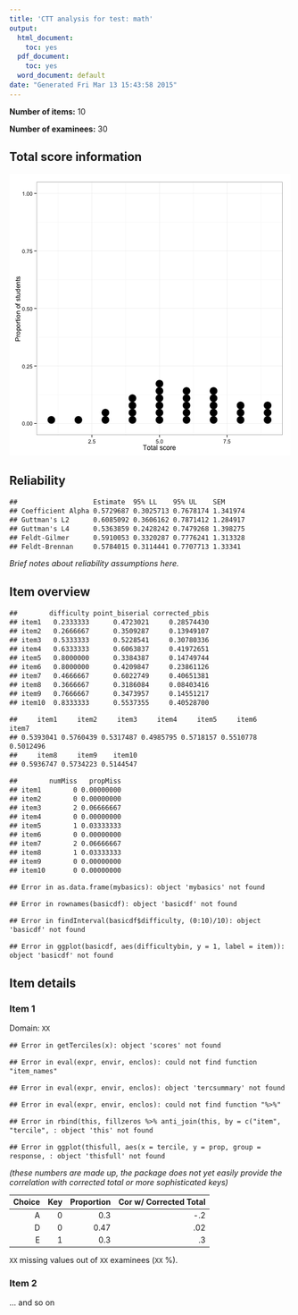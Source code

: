 ```yaml
---
title: 'CTT analysis for test: math'
output:
  html_document:
    toc: yes
  pdf_document:
    toc: yes
  word_document: default
date: "Generated Fri Mar 13 15:43:58 2015"
---
```




**Number of items:** 10

**Number of examinees:** 30


## Total score information

![plot of chunk totalscores](figure/totalscores-1.png) 


## Reliability


```
##                   Estimate  95% LL    95% UL    SEM     
## Coefficient Alpha 0.5729687 0.3025713 0.7678174 1.341974
## Guttman's L2      0.6085092 0.3606162 0.7871412 1.284917
## Guttman's L4      0.5363859 0.2428242 0.7479268 1.398275
## Feldt-Gilmer      0.5910053 0.3320287 0.7776241 1.313328
## Feldt-Brennan     0.5784015 0.3114441 0.7707713 1.33341
```

*Brief notes about reliability assumptions here.*

## Item overview


```
##        difficulty point_biserial corrected_pbis
## item1   0.2333333      0.4723021     0.28574430
## item2   0.2666667      0.3509287     0.13949107
## item3   0.5333333      0.5228541     0.30780336
## item4   0.6333333      0.6063837     0.41972651
## item5   0.8000000      0.3384387     0.14749744
## item6   0.8000000      0.4209847     0.23861126
## item7   0.4666667      0.6022749     0.40651381
## item8   0.3666667      0.3186084     0.08403416
## item9   0.7666667      0.3473957     0.14551217
## item10  0.8333333      0.5537355     0.40528700
```

```
##     item1     item2     item3     item4     item5     item6     item7 
## 0.5393041 0.5760439 0.5317487 0.4985795 0.5718157 0.5510778 0.5012496 
##     item8     item9    item10 
## 0.5936747 0.5734223 0.5144547
```

```
##        numMiss   propMiss
## item1        0 0.00000000
## item2        0 0.00000000
## item3        2 0.06666667
## item4        0 0.00000000
## item5        1 0.03333333
## item6        0 0.00000000
## item7        2 0.06666667
## item8        1 0.03333333
## item9        0 0.00000000
## item10       0 0.00000000
```


```
## Error in as.data.frame(mybasics): object 'mybasics' not found
```

```
## Error in rownames(basicdf): object 'basicdf' not found
```

```
## Error in findInterval(basicdf$difficulty, (0:10)/10): object 'basicdf' not found
```

```
## Error in ggplot(basicdf, aes(difficultybin, y = 1, label = item)): object 'basicdf' not found
```



## Item details



### Item 1
Domain: `XX`


```
## Error in getTerciles(x): object 'scores' not found
```

```
## Error in eval(expr, envir, enclos): could not find function "item_names"
```

```
## Error in eval(expr, envir, enclos): object 'tercsummary' not found
```

```
## Error in eval(expr, envir, enclos): could not find function "%>%"
```

```
## Error in rbind(this, fillzeros %>% anti_join(this, by = c("item", "tercile", : object 'this' not found
```

```
## Error in ggplot(thisfull, aes(x = tercile, y = prop, group = response, : object 'thisfull' not found
```

*(these numbers are made up, the package does not yet easily provide the correlation with corrected total or more sophisticated keys)*

| Choice | Key | Proportion | Cor w/ Corrected Total| 
|---:|----:|----:|----:|
|A|0|0.3|-.2|
|D|0|0.47|.02|
|E|1|0.3|.3|

`XX` missing values out of `XX` examinees (`XX` %).

### Item 2
... and so on



